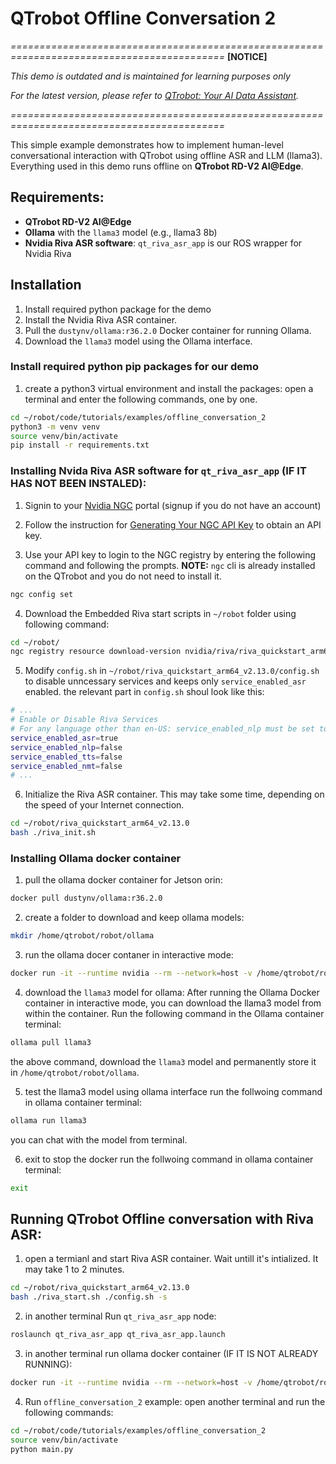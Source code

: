 # QTrobot Offline Conversation 2

*===========================================================================================*
**[NOTICE]**

*This demo is outdated and is maintained for learning purposes only* 

*For the latest version, please refer to [QTrobot: Your AI Data Assistant](../../demos/qt_ai_data_assistant).* 

*===========================================================================================*


This simple example demonstrates how to implement human-level conversational interaction with QTrobot using offline ASR and LLM (llama3). Everything used in this demo runs offline on **QTrobot RD-V2 AI@Edge**.

## Requirements:
- **QTrobot RD-V2 AI@Edge**
- **Ollama** with the `llama3` model (e.g., llama3 8b)
- **Nvidia Riva ASR software**: `qt_riva_asr_app` is our ROS wrapper for Nvidia Riva

## Installation
1. Install required python package for the demo
2. Install the Nvidia Riva ASR container.
3. Pull the `dustynv/ollama:r36.2.0` Docker container for running Ollama.
4. Download the `llama3` model using the Ollama interface.



### Install required python pip packages for our demo
1. create a python3 virtual environment and install the packages:
open a terminal and enter the following commands, one by one. 
```bash 
cd ~/robot/code/tutorials/examples/offline_conversation_2
python3 -m venv venv
source venv/bin/activate
pip install -r requirements.txt
```



### Installing Nvida Riva ASR software for `qt_riva_asr_app` (IF IT HAS NOT BEEN INSTALED):
1. Signin to your [Nvidia NGC](https://ngc.nvidia.com/signin) portal (signup if you do not have an account)
   
2. Follow the instruction for [Generating Your NGC API Key](https://docs.nvidia.com/ngc/gpu-cloud/ngc-user-guide/index.html#generating-api-key) to obtain an API key.

3. Use your API key to login to the NGC registry by entering the following command and following the prompts. 
   **NOTE:** `ngc` cli is already installed on the QTrobot and you do not need to install it.
```bash
ngc config set
```

4. Download the Embedded Riva start scripts in `~/robot` folder using following command: 
 ```bash
 cd ~/robot/
 ngc registry resource download-version nvidia/riva/riva_quickstart_arm64:2.13.0
 ```

5. Modify `config.sh` in `~/robot/riva_quickstart_arm64_v2.13.0/config.sh` to disable unncessary services and keeps only `service_enabled_asr` enabled. the relevant part in `config.sh` shoul look like this:

```bash
# ...
# Enable or Disable Riva Services
# For any language other than en-US: service_enabled_nlp must be set to false
service_enabled_asr=true
service_enabled_nlp=false
service_enabled_tts=false
service_enabled_nmt=false
# ...
```

6. Initialize the Riva ASR container. This may take some time, depending on the speed of your Internet connection.
```bash
cd ~/robot/riva_quickstart_arm64_v2.13.0
bash ./riva_init.sh
```


### Installing Ollama docker container 
1. pull the ollama docker container for Jetson orin:
```bash 
docker pull dustynv/ollama:r36.2.0
```

2. create a folder to download and keep ollama models: 
```bash
mkdir /home/qtrobot/robot/ollama
```

3. run the ollama docer contaner in interactive mode: 
```bash
docker run -it --runtime nvidia --rm --network=host -v /home/qtrobot/robot/ollama:/ollama -v /home/qtrobot/robot/ollama:/data/logs -e OLLAMA_MODELS=ollama dustynv/ollama:r36.2.0
```

4. download the `llama3` model for ollama: 
After running the Ollama Docker container in interactive mode, you can download the llama3 model from within the container. Run the following command in the Ollama container terminal:

```bash
ollama pull llama3
```

the above command, download the `llama3` model and permanently store it in `/home/qtrobot/robot/ollama`. 

5. test the llama3 model using ollama interface
run the follwoing command in ollama container terminal:

```bash 
ollama run llama3 
```
you can chat with the model from terminal.

6. exit to stop the docker
run the follwoing command in ollama container terminal:
```bash
exit
```

## Running QTrobot Offline conversation with Riva ASR:
1. open a termianl and start Riva ASR container. Wait untill it's intialized. It may take 1 to 2 minutes. 
```bash
cd ~/robot/riva_quickstart_arm64_v2.13.0
bash ./riva_start.sh ./config.sh -s
```

2. in another terminal Run `qt_riva_asr_app` node:
```bash
roslaunch qt_riva_asr_app qt_riva_asr_app.launch 
```

3. in another terminal run ollama docker container (IF IT IS NOT ALREADY RUNNING): 
```bash
docker run -it --runtime nvidia --rm --network=host -v /home/qtrobot/robot/ollama:/ollama -v /home/qtrobot/robot/ollama:/data/logs -e OLLAMA_MODELS=ollama dustynv/ollama:r36.2.0
```

4. Run `offline_conversation_2` example:
open another terminal and run the following commands:
```bash
cd ~/robot/code/tutorials/examples/offline_conversation_2
source venv/bin/activate
python main.py
```

